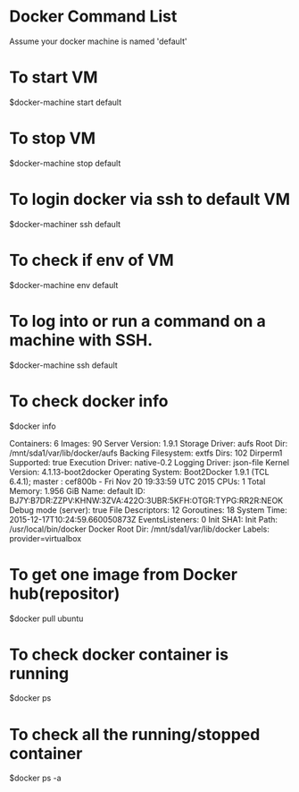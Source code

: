 Docker Command List
========

Assume your docker machine is named 'default'

# To start VM
$docker-machine start default

# To stop VM
$docker-machine stop default

# To login docker via ssh to default VM
$docker-machiner ssh default

# To check if env of VM
$docker-machine env default

# To log into or run a command on a machine with SSH.
$docker-machine ssh default

# To check docker info
$docker info

Containers: 6
Images: 90
Server Version: 1.9.1
Storage Driver: aufs
 Root Dir: /mnt/sda1/var/lib/docker/aufs
 Backing Filesystem: extfs
 Dirs: 102
 Dirperm1 Supported: true
Execution Driver: native-0.2
Logging Driver: json-file
Kernel Version: 4.1.13-boot2docker
Operating System: Boot2Docker 1.9.1 (TCL 6.4.1); master : cef800b - Fri Nov 20 19:33:59 UTC 2015
CPUs: 1
Total Memory: 1.956 GiB
Name: default
ID: BJ7Y:B7DR:ZZPV:KHNW:3ZVA:422O:3UBR:5KFH:OTGR:TYPG:RR2R:NEOK
Debug mode (server): true
 File Descriptors: 12
 Goroutines: 18
 System Time: 2015-12-17T10:24:59.660050873Z
 EventsListeners: 0
 Init SHA1: 
 Init Path: /usr/local/bin/docker
 Docker Root Dir: /mnt/sda1/var/lib/docker
Labels:
 provider=virtualbox

# To get one image from Docker hub(repositor)
$docker pull ubuntu

# To check docker container is running
$docker ps

# To check all the running/stopped container
$docker ps -a
